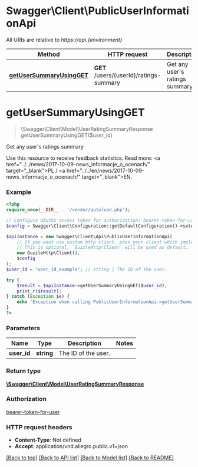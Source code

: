 # Swagger\Client\PublicUserInformationApi

All URIs are relative to *https://api.{environment}*

Method | HTTP request | Description
------------- | ------------- | -------------
[**getUserSummaryUsingGET**](PublicUserInformationApi.md#getusersummaryusingget) | **GET** /users/{userId}/ratings-summary | Get any user&#x27;s ratings summary

# **getUserSummaryUsingGET**
> \Swagger\Client\Model\UserRatingSummaryResponse getUserSummaryUsingGET($user_id)

Get any user's ratings summary

Use this resource to receive feedback statistics. Read more: <a href=\"../../news/2017-10-09-news_informacje_o_ocenach/\" target=\"_blank\">PL</a> / <a href=\"../../en/news/2017-10-09-news_informacje_o_ocenach/\" target=\"_blank\">EN</a>.

### Example
```php
<?php
require_once(__DIR__ . '/vendor/autoload.php');

// Configure OAuth2 access token for authorization: bearer-token-for-user
$config = Swagger\Client\Configuration::getDefaultConfiguration()->setAccessToken('YOUR_ACCESS_TOKEN');

$apiInstance = new Swagger\Client\Api\PublicUserInformationApi(
    // If you want use custom http client, pass your client which implements `GuzzleHttp\ClientInterface`.
    // This is optional, `GuzzleHttp\Client` will be used as default.
    new GuzzleHttp\Client(),
    $config
);
$user_id = "user_id_example"; // string | The ID of the user.

try {
    $result = $apiInstance->getUserSummaryUsingGET($user_id);
    print_r($result);
} catch (Exception $e) {
    echo 'Exception when calling PublicUserInformationApi->getUserSummaryUsingGET: ', $e->getMessage(), PHP_EOL;
}
?>
```

### Parameters

Name | Type | Description  | Notes
------------- | ------------- | ------------- | -------------
 **user_id** | **string**| The ID of the user. |

### Return type

[**\Swagger\Client\Model\UserRatingSummaryResponse**](../Model/UserRatingSummaryResponse.md)

### Authorization

[bearer-token-for-user](../../README.md#bearer-token-for-user)

### HTTP request headers

 - **Content-Type**: Not defined
 - **Accept**: application/vnd.allegro.public.v1+json

[[Back to top]](#) [[Back to API list]](../../README.md#documentation-for-api-endpoints) [[Back to Model list]](../../README.md#documentation-for-models) [[Back to README]](../../README.md)

